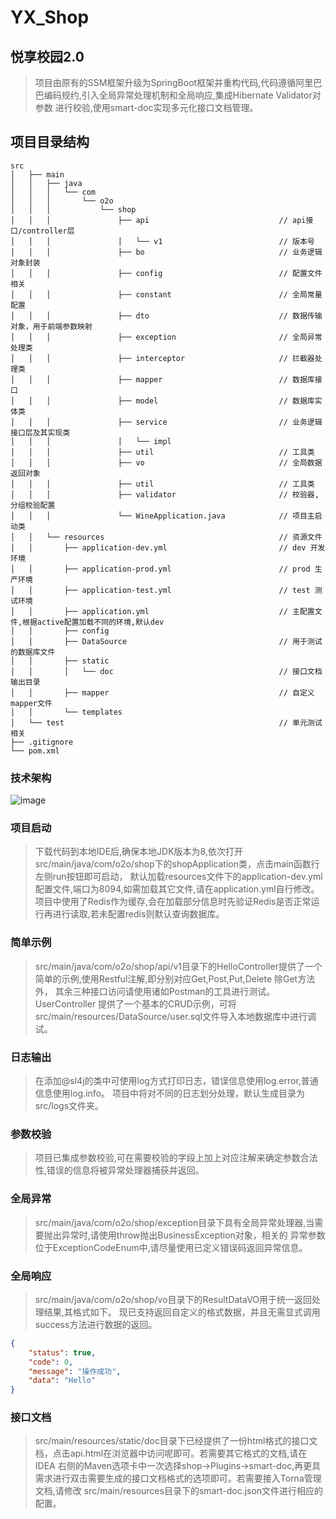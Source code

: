 # YX_Shop
## 悦享校园2.0
> 项目由原有的SSM框架升级为SpringBoot框架并重构代码,代码遵循阿里巴巴编码规约,引入全局异常处理机制和全局响应,集成Hibernate Validator对参数
> 进行校验,使用smart-doc实现多元化接口文档管理。
## 项目目录结构
```text
src
│   ├── main
│   │   ├── java
│   │   │   └── com
│   │   │       └── o2o
│   │   │           └── shop
│   │   │               ├── api                             // api接口/controller层
│   │   │               │   └── v1                          // 版本号
│   │   │               ├── bo                              // 业务逻辑对象封装
│   │   │               ├── config                          // 配置文件相关
│   │   │               ├── constant                        // 全局常量配置
│   │   │               ├── dto                             // 数据传输对象，用于前端参数映射
│   │   │               ├── exception                       // 全局异常处理类
│   │   │               ├── interceptor                     // 拦截器处理类
│   │   │               ├── mapper                          // 数据库接口
│   │   │               ├── model                           // 数据库实体类
│   │   │               ├── service                         // 业务逻辑接口层及其实现类
│   │   │               │   └── impl
│   │   │               ├── util                            // 工具类
│   │   │               ├── vo                              // 全局数据返回对象
│   │   │               ├── util                            // 工具类
│   │   │               ├── validator                       // 校验器,分组校验配置
│   │   │               └── WineApplication.java            // 项目主启动类
│   │   └── resources                                       // 资源文件
│   │       ├── application-dev.yml                         // dev 开发环境
│   │       ├── application-prod.yml                        // prod 生产环境
│   │       ├── application-test.yml                        // test 测试环境
│   │       ├── application.yml                             // 主配置文件,根据active配置加载不同的环境,默认dev
│   │       ├── config
│   │       ├── DataSource                                  // 用于测试的数据库文件
│   │       ├── static
│   │       │   └── doc                                     // 接口文档输出目录               
│   │       ├── mapper                                      // 自定义mapper文件
│   │       └── templates
│   └── test                                                // 单元测试相关
├── .gitignore
└── pom.xml

```
### 技术架构
![image](https://camo.githubusercontent.com/6843ad76ab2a16da86ae262c6e973e843edbaf3a978346783675a53553b96b3b/68747470733a2f2f696d616765732e67697465652e636f6d2f75706c6f6164732f696d616765732f323032312f303830352f3039313131315f37383634353834335f353535383733302e706e67)

### 项目启动

> 下载代码到本地IDE后,确保本地JDK版本为8,依次打开src/main/java/com/o2o/shop下的shopApplication类，点击main函数行左侧run按钮即可启动，
> 默认加载resources文件下的application-dev.yml配置文件,端口为8094,如需加载其它文件,请在application.yml自行修改。
> 项目中使用了Redis作为缓存,会在加载部分信息时先验证Redis是否正常运行再进行读取,若未配置redis则默认查询数据库。

### 简单示例

> src/main/java/com/o2o/shop/api/v1目录下的HelloController提供了一个简单的示例,使用Restful注解,即分别对应Get,Post,Put,Delete
> 除Get方法外， 其余三种接口访问请使用诸如Postman的工具进行测试。
> UserController 提供了一个基本的CRUD示例，可将src/main/resources/DataSource/user.sql文件导入本地数据库中进行调试。

### 日志输出

> 在添加@sl4j的类中可使用log方式打印日志，错误信息使用log.error,普通信息使用log.info。
> 项目中将对不同的日志划分处理，默认生成目录为src/logs文件夹。

### 参数校验

> 项目已集成参数校验,可在需要校验的字段上加上对应注解来确定参数合法性,错误的信息将被异常处理器捕获并返回。

### 全局异常

> src/main/java/com/o2o/shop/exception目录下具有全局异常处理器,当需要抛出异常时,请使用throw抛出BusinessException对象，相关的
> 异常参数位于ExceptionCodeEnum中,请尽量使用已定义错误码返回异常信息。

### 全局响应

> src/main/java/com/o2o/shop/vo目录下的ResultDataVO用于统一返回处理结果,其格式如下。
> 现已支持返回自定义的格式数据，并且无需显式调用success方法进行数据的返回。

```json
{
    "status": true,
    "code": 0,
    "message": "操作成功",
    "data": "Hello"
}
```
### 接口文档

> src/main/resources/static/doc目录下已经提供了一份html格式的接口文档，点击api.html在浏览器中访问呢即可。若需要其它格式的文档,请在IDEA
> 右侧的Maven选项卡中一次选择shop->Plugins->smart-doc,再更具需求进行双击需要生成的接口文档格式的选项即可。若需要接入Torna管理文档,请修改
> src/main/resources目录下的smart-doc.json文件进行相应的配置。
